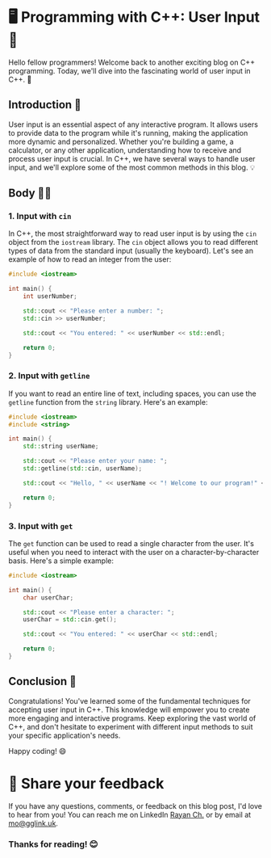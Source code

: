 # 🖥️ Programming with C++: User Input 📝

Hello fellow programmers! Welcome back to another exciting blog on C++ programming. Today, we'll dive into the fascinating world of user input in C++. 🎉

## Introduction 🌟

User input is an essential aspect of any interactive program. It allows users to provide data to the program while it's running, making the application more dynamic and personalized. Whether you're building a game, a calculator, or any other application, understanding how to receive and process user input is crucial. In C++, we have several ways to handle user input, and we'll explore some of the most common methods in this blog. 💡

## Body 🏋️‍♂️

### 1. Input with `cin`

In C++, the most straightforward way to read user input is by using the `cin` object from the `iostream` library. The `cin` object allows you to read different types of data from the standard input (usually the keyboard). Let's see an example of how to read an integer from the user:

```cpp
#include <iostream>

int main() {
    int userNumber;

    std::cout << "Please enter a number: ";
    std::cin >> userNumber;

    std::cout << "You entered: " << userNumber << std::endl;

    return 0;
}
```

### 2. Input with `getline`

If you want to read an entire line of text, including spaces, you can use the `getline` function from the `string` library. Here's an example:

```cpp
#include <iostream>
#include <string>

int main() {
    std::string userName;

    std::cout << "Please enter your name: ";
    std::getline(std::cin, userName);

    std::cout << "Hello, " << userName << "! Welcome to our program!" << std::endl;

    return 0;
}
```

### 3. Input with `get`

The `get` function can be used to read a single character from the user. It's useful when you need to interact with the user on a character-by-character basis. Here's a simple example:

```cpp
#include <iostream>

int main() {
    char userChar;

    std::cout << "Please enter a character: ";
    userChar = std::cin.get();

    std::cout << "You entered: " << userChar << std::endl;

    return 0;
}
```

## Conclusion 🏁

Congratulations! You've learned some of the fundamental techniques for accepting user input in C++. This knowledge will empower you to create more engaging and interactive programs. Keep exploring the vast world of C++, and don't hesitate to experiment with different input methods to suit your specific application's needs.

Happy coding! 😄

# 📣 Share your feedback

If you have any questions, comments, or feedback on this blog post, I'd love to hear from you! You can reach me on LinkedIn [Rayan Ch.](https://www.linkedin.com/in/rayan-ch-b787ab224/) or by email at [mo@gglink.uk](mailto:mo@gglink.uk).

### Thanks for reading! 😊

